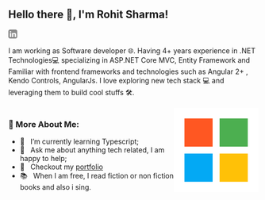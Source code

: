 ## Hello there 👋, I'm Rohit Sharma!
<a href='https://www.linkedin.com/in/iiamrohitsharma/'><img align='left' alt="linkedin" 
       src="https://github.com/iiamrohitsharma/iiamrohitsharma/blob/c791282fc8d64247102269ee60f249c9aab3b97b/assets/linkedin.svg" height='18px' />
</a>

<br/>
<br/>
I am working as Software developer 🌐. Having 4+ years experience in .NET Technologies💻 specializing in ASP.NET Core MVC, Entity Framework and Familiar with frontend frameworks and technologies such as Angular 2+ , Kendo Controls, AngularJs. I love exploring new tech stack 💻 and leveraging them to build cool stuffs 🛠️. 

<br/>
<br/>
<img align="right" alt="GIF" src="https://github.com/iiamrohitsharma/iiamrohitsharma/blob/fd71a3504e3cd702f50ce4c5e6098e00441d052a/assets/icons8-microsoft-480.png" width="170"/>

### 🧐 More About Me:

- 🌱 &nbsp; I’m currently learning Typescript; 
- 💬 &nbsp; Ask me about anything tech related, I am happy to help;
- 📝 &nbsp; Checkout my [portfolio](https://portfolio-iiamrohitsharma.vercel.app/)
- 📚 &nbsp; When I am free, I read fiction or non fiction books and also i sing.






